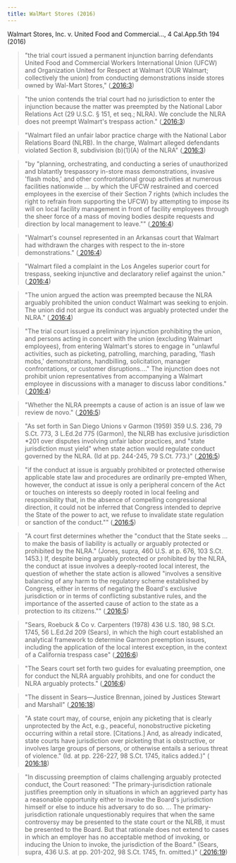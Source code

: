 ```yaml
---
title: WalMart Stores (2016)
---
```


Walmart Stores, Inc. v. United Food and Commercial..., 4 Cal.App.5th 194 (2016)

> "the trial court issued a permanent injunction barring defendants United Food and Commercial Workers International Union (UFCW) and Organization United for Respect at Walmart (OUR Walmart; collectively the union) from conducting demonstrations inside stores owned by Wal-Mart Stores," ([ 2016:3](zotero://open-pdf/library/items/LPU7JBEU?page=3))

> "the union contends the trial court had no jurisdiction to enter the injunction because the matter was preempted by the National Labor Relations Act (29 U.S.C. § 151, et seq.; NLRA). We conclude the NLRA does not preempt Walmart's trespass action." ([ 2016:3](zotero://open-pdf/library/items/LPU7JBEU?page=3))

> "Walmart filed an unfair labor practice charge with the National Labor Relations Board (NLRB). In the charge, Walmart alleged defendants violated Section 8, subdivision (b)(1)(A) of the NLRA" ([ 2016:3](zotero://open-pdf/library/items/LPU7JBEU?page=3))

> "by "planning, orchestrating, and conducting a series of unauthorized and blatantly trespassory in-store mass demonstrations, invasive 'flash mobs,' and other confrontational group activities at numerous facilities nationwide ... by which the UFCW restrained and coerced employees in the exercise of their Section 7 rights (which includes the right to refrain from supporting the UFCW) by attempting to impose its will on local facility management in front of facility employees through the sheer force of a mass of moving bodies despite requests and direction by local management to leave."" ([ 2016:4](zotero://open-pdf/library/items/LPU7JBEU?page=4))

> "Walmart's counsel represented in an Arkansas court that Walmart had withdrawn the charges with respect to the in-store demonstrations." ([ 2016:4](zotero://open-pdf/library/items/LPU7JBEU?page=4))

> "Walmart filed a complaint in the Los Angeles superior court for trespass, seeking injunctive and declaratory relief against the union." ([ 2016:4](zotero://open-pdf/library/items/LPU7JBEU?page=4))

> "The union argued the action was preempted because the NLRA arguably prohibited the union conduct Walmart was seeking to enjoin. The union did not argue its conduct was arguably protected under the NLRA." ([ 2016:4](zotero://open-pdf/library/items/LPU7JBEU?page=4))

> "The trial court issued a preliminary injunction prohibiting the union, and persons acting in concert with the union (excluding Walmart employees), from entering Walmart's stores to engage in "unlawful activities, such as picketing, patrolling, marching, parading, 'flash mobs,' demonstrations, handbilling, solicitation, manager confrontations, or customer disruptions...." The injunction does not prohibit union representatives from accompanying a Walmart employee in discussions with a manager to discuss labor conditions." ([ 2016:4](zotero://open-pdf/library/items/LPU7JBEU?page=4))

> "Whether the NLRA preempts a cause of action is an issue of law we review de novo." ([ 2016:5](zotero://open-pdf/library/items/LPU7JBEU?page=5))

> "As set forth in San Diego Unions v Garmon (1959) 359 U.S. 236, 79 S.Ct. 773, 3 L.Ed.2d 775 (Garmon), the NLRB has exclusive jurisdiction *201  over disputes involving unfair labor practices, and "state jurisdiction must yield" when state action would regulate conduct governed by the NLRA. (Id at pp. 244-245, 79 S.Ct. 773.)" ([ 2016:5](zotero://open-pdf/library/items/LPU7JBEU?page=5))

> "if the conduct at issue is arguably prohibited or protected otherwise applicable state law and procedures are ordinarily pre-empted When, however, the conduct at issue is only a peripheral concern of the Act or touches on interests so deeply rooted in local feeling and responsibility that, in the absence of compelling congressional direction, it could not be inferred that Congress intended to deprive the State of the power to act, we refuse to invalidate state regulation or sanction of the conduct."" ([ 2016:5](zotero://open-pdf/library/items/LPU7JBEU?page=5))

> "A court first determines whether the "conduct that the State seeks ... to make the basis of liability is actually or arguably protected or prohibited by the NLRA." (Jones, supra, 460 U.S. at p. 676, 103 S.Ct. 1453.) If, despite being arguably protected or prohibited by the NLRA, the conduct at issue involves a deeply-rooted local interest, the question of whether the state action is allowed "involves a sensitive balancing of any harm to the regulatory scheme established by Congress, either in terms of negating the Board's exclusive jurisdiction or in terms of conflicting substantive rules, and the importance of the asserted cause of action to the state as a protection to its citizens."" ([ 2016:5](zotero://open-pdf/library/items/LPU7JBEU?page=5))

> "Sears, Roebuck & Co v. Carpenters (1978) 436 U.S. 180, 98 S.Ct. 1745, 56 L.Ed.2d 209 (Sears), in which the high court established an analytical framework to determine Garmon preemption issues, including the application of the local interest exception, in the context of a California trespass case" ([ 2016:6](zotero://open-pdf/library/items/LPU7JBEU?page=6))

> "The Sears court set forth two guides for evaluating preemption, one for conduct the NLRA arguably prohibits, and one for conduct the NLRA arguably protects." ([ 2016:6](zotero://open-pdf/library/items/LPU7JBEU?page=6))

> "The dissent in Sears—Justice Brennan, joined by Justices Stewart and Marshall" ([ 2016:18](zotero://open-pdf/library/items/LPU7JBEU?page=18))

> "A state court may, of course, enjoin any picketing that is clearly unprotected by the Act, e.g., peaceful, nonobstructive picketing occurring within a retail store. [Citations.] And, as already indicated, state courts have jurisdiction over picketing that is obstructive, or involves large groups of persons, or otherwise entails a serious threat of violence." (Id. at pp. 226-227, 98 S.Ct. 1745, italics added.)" ([ 2016:18](zotero://open-pdf/library/items/LPU7JBEU?page=18))

> "In discussing preemption of claims challenging arguably protected conduct, the Court reasoned: "The primary-jurisdiction rationale justifies preemption only in situations in which an aggrieved party has a reasonable opportunity either to invoke the Board's jurisdiction himself or else to induce his adversary to do so. ... The primary-jurisdiction rationale unquestionably requires that when the same controversy may be presented to the state court or the NLRB, it must be presented to the Board. But that rationale does not extend to cases in which an employer has no acceptable method of invoking, or inducing the Union to invoke, the jurisdiction of the Board." (Sears, supra, 436 U.S. at pp. 201-202, 98 S.Ct. 1745, fn. omitted.)" ([ 2016:19](zotero://open-pdf/library/items/LPU7JBEU?page=19))
